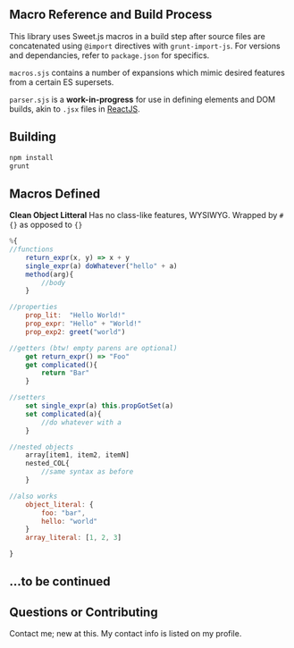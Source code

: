 

Macro Reference and Build Process
------------

This library uses Sweet.js macros in a build step after source files are concatenated using `@import` directives with `grunt-import-js`.
For versions and dependancies,  refer to `package.json` for specifics.

`macros.sjs` contains a number of expansions which mimic desired features from a certain ES supersets.

`parser.sjs` is a **work-in-progress** for use in defining elements and DOM builds, akin to `.jsx` files in [ReactJS](https://github.com/facebook/react).

Building
--------

```bash
npm install
grunt
```

## Macros Defined ##

**Clean Object Litteral**
Has no class-like features, WYSIWYG. Wrapped by `#{}` as opposed to `{}`
```javascript
%{
//functions
	return_expr(x, y) => x + y
	single_expr(a) doWhatever("hello" + a)
	method(arg){
		//body
	}

//properties
	prop_lit:  "Hello World!"
	prop_expr: "Hello" + "World!"
	prop_exp2: greet("world")

//getters (btw! empty parens are optional)
	get return_expr() => "Foo"
	get complicated(){         
		return "Bar"
	}

//setters
	set single_expr(a) this.propGotSet(a)
	set complicated(a){
		//do whatever with a
	}

//nested objects
	array[item1, item2, itemN]
	nested_COL{
		//same syntax as before
	}

//also works
	object_literal: {
		foo: "bar",
		hello: "world"
	}
	array_literal: [1, 2, 3]

}
```

## ...to be continued

## Questions or Contributing
Contact me; new at this. My contact info is listed on my profile.
